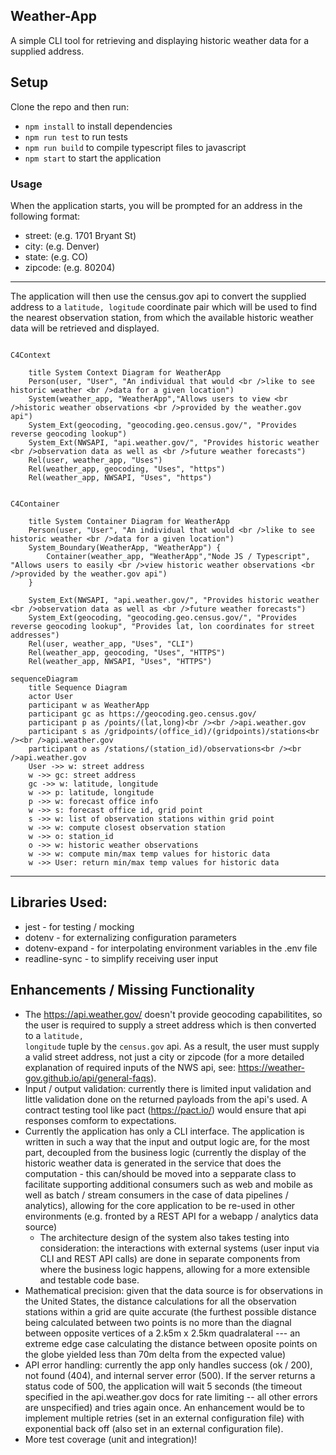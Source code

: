 ## Weather-App
A simple CLI tool for retrieving and displaying historic weather data for a supplied address.

## Setup
Clone the repo and then run:
  * <code>npm install</code> to install dependencies
  * <code>npm run test</code> to run tests
  * <code>npm run build</code> to compile typescript files to javascript
  * <code>npm start</code> to start the application

### Usage
When the application starts, you will be prompted for an address in the following format:
  * street: (e.g. 1701 Bryant St)
  * city: (e.g. Denver)
  * state: (e.g. CO)
  * zipcode: (e.g. 80204)
 <hr />
The application will then use the census.gov api to convert the supplied address to a <code>latitude, logitude</code> coordinate pair
which will be used to find the nearest observation station, from which the available historic weather data will be retrieved and
displayed.

```mermaid

C4Context
    
    title System Context Diagram for WeatherApp
    Person(user, "User", "An individual that would <br />like to see historic weather <br />data for a given location")
    System(weather_app, "WeatherApp","Allows users to view <br />historic weather observations <br />provided by the weather.gov api")
    System_Ext(geocoding, "geocoding.geo.census.gov/", "Provides reverse geocoding lookup")
    System_Ext(NWSAPI, "api.weather.gov/", "Provides historic weather <br />observation data as well as <br />future weather forecasts")
    Rel(user, weather_app, "Uses")
    Rel(weather_app, geocoding, "Uses", "https")
    Rel(weather_app, NWSAPI, "Uses", "https")

```

```mermaid

C4Container
    
    title System Container Diagram for WeatherApp
    Person(user, "User", "An individual that would <br />like to see historic weather <br />data for a given location")
    System_Boundary(WeatherApp, "WeatherApp") {
        Container(weather_app, "WeatherApp","Node JS / Typescript", "Allows users to easily <br />view historic weather observations <br />provided by the weather.gov api")
    }
    
    System_Ext(NWSAPI, "api.weather.gov/", "Provides historic weather <br />observation data as well as <br />future weather forecasts")
    System_Ext(geocoding, "geocoding.geo.census.gov/", "Provides reverse geocoding lookup", "Provides lat, lon coordinates for street addresses")
    Rel(user, weather_app, "Uses", "CLI")
    Rel(weather_app, geocoding, "Uses", "HTTPS")
    Rel(weather_app, NWSAPI, "Uses", "HTTPS")

```


```mermaid
sequenceDiagram
    title Sequence Diagram 
    actor User
    participant w as WeatherApp
    participant gc as https://geocoding.geo.census.gov/
    participant p as /points/(lat,long)<br /><br />api.weather.gov
    participant s as /gridpoints/(office_id)/(gridpoints)/stations<br /><br />api.weather.gov
    participant o as /stations/(station_id)/observations<br /><br />api.weather.gov
    User ->> w: street address
    w ->> gc: street address
    gc ->> w: latitude, longitude
    w ->> p: latitude, longitude
    p ->> w: forecast office info
    w ->> s: forecast office id, grid point
    s ->> w: list of observation stations within grid point
    w ->> w: compute closest observation station
    w ->> o: station_id
    o ->> w: historic weather observations
    w ->> w: compute min/max temp values for historic data
    w ->> User: return min/max temp values for historic data
```

---


## Libraries Used:
* jest - for testing / mocking
* dotenv - for externalizing configuration parameters
* dotenv-expand - for interpolating environment variables in the .env file
* readline-sync - to simplify receiving user input

## Enhancements / Missing Functionality
* The https://api.weather.gov/ doesn't provide geocoding capabilitites, so the user is required to supply a street address which is then converted to a <code>latitude, longitude</code> tuple by the <code>census.gov</code> api.  As a result, the user must supply a valid street address, not just a city or zipcode (for a more detailed explanation of required inputs of the NWS api, see: https://weather-gov.github.io/api/general-faqs).  
* Input / output validation: currently there is limited input validation and little validation done on the returned payloads from the api's used.  A contract testing tool like pact (https://pact.io/) would ensure that api responses comform to expectations.
* Currently the application has only a CLI interface.  The application is written in such a way that the input and output logic are, for the most part, decoupled from the business logic (currently the display of the historic weather data is generated in the service that does the computation - this can/should be moved into a sepparate class to facilitate supporting additional consumers such as web and mobile as well as batch / stream consumers in the case of data pipelines / analytics), allowing for the core application to be re-used in other environments (e.g. fronted by a REST API for a webapp / analytics data source)
    * The architecture design of the system also takes testing into consideration: the interactions with external systems (user input via CLI and REST API calls) are done in separate components from where the business logic happens, allowing for a more extensible and testable code base.
* Mathematical precision: given that the data source is for observations in the United States, the distance calculations for all the observation stations within a grid are quite accurate (the furthest possible distance being calculated between two points is no more than the diagnal between opposite vertices of a 2.k5m x 2.5km quadralateral --- an extreme edge case calculating the distance between oposite points on the globe yielded less than 70m  delta from the expected value)
* API error handling: currently the app only handles success (ok / 200), not found (404), and internal server error (500).  If the server returns a status code of 500, the application will wait 5 seconds (the timeout specified in the api.weather.gov docs for rate limiting -- all other errors are unspecified) and tries again once.  An enhancement would be to implement multiple retries (set in an external configuration file) with exponential back off (also set in an external configuration file).
* More test coverage (unit and integration)!